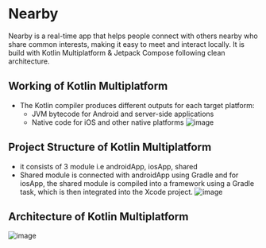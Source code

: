 
# Nearby
Nearby is a real-time app that helps people connect with others nearby who share common interests, making it easy to meet and interact locally.
It is build with Kotlin Multiplatform & Jetpack Compose following clean architecture.


## Working of Kotlin Multiplatform 
- The Kotlin compiler produces different outputs for each target platform:
    - JVM bytecode for Android and server-side applications
    - Native code for iOS and other native platforms
![image](https://github.com/user-attachments/assets/e012125b-0cf0-47ad-b516-c3b8b198f7b9)



## Project Structure of Kotlin Multiplatform 
- it consists of 3 module i.e androidApp, iosApp, shared
- Shared module is connected with androidApp using Gradle and for iosApp, the shared module is compiled into a framework using a Gradle task, which is then integrated into the Xcode project.
![image](https://github.com/user-attachments/assets/28a1afb6-be83-4ca4-bcac-44ec3536f397)


## Architecture of Kotlin Multiplatform
![image](https://github.com/user-attachments/assets/4ac920f6-8cf8-4ea3-80b6-b4127ea4182c)
